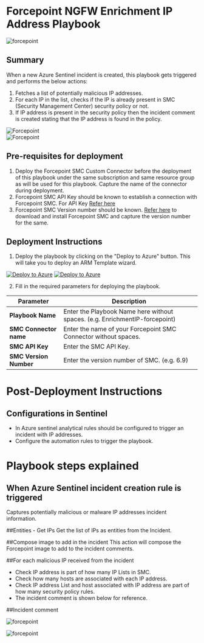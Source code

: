 # Forcepoint NGFW Enrichment IP Address Playbook

![forcepoint](../logo.jpg)

## Summary
 When a new Azure Sentinel incident is created, this playbook gets triggered and performs the below actions:
 1. Fetches a list of potentially malicious IP addresses.
 2. For each IP in the list, checks if the IP is already present in SMC (Security Management Center) security policy or not.<br>
 3. If IP address is present in the security policy then the incident comment is created stating that the IP address is found in the policy.

 ![Forcepoint](./Images/PlaybookdesignerLight.png)<br>
![Forcepoint](./Images/PlaybookdesignerDark.png)<br>

 ## Pre-requisites for deployment
 1. Deploy the Forcepoint SMC Custom Connector before the deployment of this playbook under the same subscription and same resource group as will be used for this playbook. Capture the name of the connector during deployment.
 2. Forcepoint SMC API Key should be known to establish a connection with Forcepoint SMC. For API Key [Refer here](http://www.websense.com/content/support/library/ngfw/v610/rfrnce/ngfw_6100_ug_smc-api_a_en-us.pdf )
 3. Forcepoint SMC Version number should be known. [Refer here](https://help.stonesoft.com/onlinehelp/StoneGate/SMC/) to download and install Forcepoint SMC and capture the version number for the same.



 ## Deployment Instructions
 1. Deploy the playbook by clicking on the "Deploy to Azure" button. This will take you to deploy an ARM Template wizard.

 [![Deploy to Azure](https://aka.ms/deploytoazurebutton)](https://portal.azure.us/#create/Microsoft.Template/uri/https%3A%2F%2Fraw.githubusercontent.com%2FAzure%2FAzure-Sentinel%2Fmaster%2FPlaybooks%2FForcepointNGFW%2FPlaybooks%2FEnrichment-IP-ForcepointNGFW%2Fazuredeploy.json)
   [![Deploy to Azure](https://aka.ms/deploytoazuregovbutton)](https://portal.azure.us/#create/Microsoft.Template/uri/https%3A%2F%2Fraw.githubusercontent.com%2FAzure%2FAzure-Sentinel%2Fmaster%2FPlaybooks%2FForcepointNGFW%2FPlaybooks%2FEnrichment-IP-ForcepointNGFW%2Fazuredeploy.json)


 2. Fill in the required parameters for deploying the playbook.

 | Parameter  | Description |
| ------------- | ------------- |
| **Playbook Name** | Enter the Playbook Name here without spaces. (e.g. EnrichmentIP-forcepoint) |
| **SMC Connector name**|Enter the name of your Forcepoint SMC Connector without spaces.|
| **SMC API Key**  | Enter the SMC API Key.  |
| **SMC Version Number** | Enter the version number of SMC. (e.g. 6.9) |



# Post-Deployment Instructions
## Configurations in Sentinel
- In Azure sentinel analytical rules should be configured to trigger an incident with IP addresses.
- Configure the automation rules to trigger the playbook.

# Playbook steps explained
## When Azure Sentinel incident creation rule is triggered
  Captures potentially malicious or malware IP addresses incident information.

##Entities - Get IPs
Get the list of IPs as entities from the Incident.

##Compose image to add in the incident
This action will compose the Forcepoint image to add to the incident comments.

##For each malicious IP received from the incident
 - Check IP address is part of how many IP Lists in SMC. <br>
- Check how many hosts are associated with each IP address.<br>
- Check IP address List and host associated with IP address are part of how many security policy rules.
- The incident comment is shown below for reference.

##Incident comment

![forcepoint](./Images/IncidentCommentLight.png)

![forcepoint](./Images/IncidentCommentDark.png)
